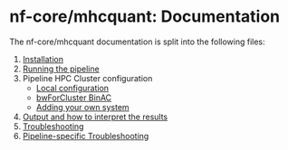 # nf-core/mhcquant: Documentation

The nf-core/mhcquant documentation is split into the following files:

1. [Installation](installation.md)
2. [Running the pipeline](usage.md)
3. Pipeline HPC Cluster configuration
    * [Local configuration](configuration/local.md)
    * [bwForCluster BinAC](configuration/binac.md)
    * [Adding your own system](configuration/adding_your_own.md)
4. [Output and how to interpret the results](output.md)
5. [Troubleshooting](https://nf-co.re/usage/troubleshooting)
6. [Pipeline-specific Troubleshooting](troublesheeting.md)
